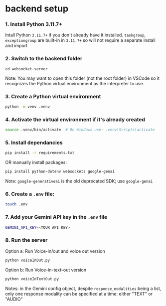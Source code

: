 # backend setup 

### 1. Install Python 3.11.7+
Intall Python `3.11.7+` if you don't already have it installed. 
`taskgroup`, `exceptiongroup` are built-in in `3.11.7+` so will not require a separate install and import

### 2. Switch to the backend folder
```
cd websocket-server
```
Note: You may want to open this folder (not the root folder) in VSCode so it recognizes the Python virtual environment as the interpreter to use.

### 3. Create a Python virtual environment
```bash
python -m venv .venv
```

### 4. Activate the virtual environment if it's already created
```bash
source .venv/bin/activate  # On Windows use: .venv\Scripts\activate
```

### 5. Install dependancies
```bash
pip install -r requirements.txt
```

OR manually install packages:
```bash
pip install python-dotenv websockets google-genai
```
Note: `google-generativeai` is the old deprecated SDK; use `google-genai` 

### 6. Create a `.env` file:
```bash
touch .env
```

### 7. Add your Gemini API key in the `.env` file
```bash
GEMINI_API_KEY=<YOUR API KEY>
```

### 8. Run the server

Option a: Run Voice-in/out and voice out version 
```bash
python voiceInOut.py
```

Option b: Run Voice-in-text-out version
```bash
python voiceInTextOut.py
```

Notes: in the Gemini config object, despite `response_modalities` being a list, only one response modality can be specified at a time: either "TEXT" or "AUDIO"